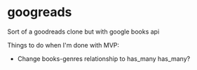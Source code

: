 # googreads
Sort of a goodreads clone but with google books api

Things to do when I'm done with MVP:
- Change books-genres relationship to has_many has_many?
